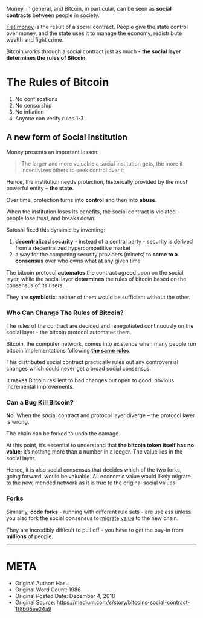 Money, in general, and Bitcoin, in particular, can be seen as **social contracts** between people in society.

[Fiat money](https://www.2minutebitcoin.org/blog/an-honest-account-of-fiat-money-2018) is the result of a social contract.
People give the state control over money, and the state uses it to manage the economy, redistribute wealth and fight crime. 

Bitcoin works through a social contract just as much - **the social layer determines the rules of Bitcoin**.

# The Rules of Bitcoin

1. No confiscations
2. No censorship
3. No inflation
4. Anyone can verify rules 1-3

## A new form of Social Institution

Money presents an important lesson:
> The larger and more valuable a social institution gets, the more it incentivizes others to seek control over it

Hence, the institution needs protection, historically provided by the most powerful entity – **the state**.

Over time, protection turns into **control** and then into **abuse**. 

When the institution loses its benefits, the social contract is violated - people lose trust, and breaks down. 

Satoshi fixed this dynamic by inventing:
1. **decentralized security** - instead of a central party - security is derived from a decentralized hypercompetitive market
2. a way for the competing security providers (miners) to **come to a consensus** over who owns what at any given time

The bitcoin protocol **automates** the contract agreed upon on the social layer, while the social layer **determines** the rules of bitcoin based on the consensus of its users. 

They are **symbiotic**: neither of them would be sufficient without the other.

### Who Can Change The Rules of Bitcoin?
The rules of the contract are decided and renegotiated continuously on the social layer - the bitcoin protocol automates them. 

Bitcoin, the computer network, comes into existence when many people run bitcoin implementations following [**the same rules**](http://www.2minutebitcoin.org/blog/saylor-series-the-rise-of-man-through-the-stone-and-iron-ages-episode-1-2020).

This distributed social contract practically rules out any controversial changes which could never get a broad social consensus.

It makes Bitcoin resilient to bad changes but open to good, obvious incremental improvements.

### Can a Bug Kill Bitcoin?
**No**. When the social contract and protocol layer diverge – the protocol layer is wrong. 

The chain can be forked to undo the damage.

At this point, it’s essential to understand that **the bitcoin token itself has no value**; it’s nothing more than a number in a ledger. The value lies in the social layer.

Hence, it is also social consensus that decides which of the two forks, going forward, would be valuable. All economic value would likely migrate to the new, mended network as it is true to the original social values.

### Forks
Similarly, **code forks** - running with different rule sets - are useless unless you also fork the social consensus to [migrate value](http://www.2minutebitcoin.org/blog/its-the-settlement-assurances-stupid-2019) to the new chain. 

They are incredibly difficult to pull off - you have to get the buy-in from **millions** of people.

 ----------------------------------------------------------------------

# META
- Original Author: Hasu
- Original Word Count: 1986
- Original Posted Date: December 4, 2018
- Original Source: https://medium.com/s/story/bitcoins-social-contract-1f8b05ee24a9
